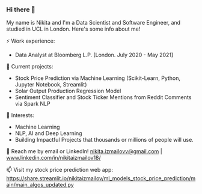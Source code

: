 ### Hi there 👋

My name is Nikita and I'm a Data Scientist and Software Engineer, and studied in UCL in London. Here's some info about me!

⚡ Work experience: <br>
- Data Analyst at Bloomberg L.P. [London. July 2020 - May 2021]

🔭 Current projects: 
- Stock Price Prediction via Machine Learning (Scikit-Learn, Python, Jupyter Notebook, Streamlit)
- Solar Output Production Regression Model
- Sentiment Classifier and Stock Ticker Mentions from Reddit Comments via Spark NLP

🌱 Interests:
- Machine Learning
- NLP, AI and Deep Learning
- Building Impactful Projects that thousands or millions of people will use.

💬 Reach me by email or LinkedIn! nikita.izmailovv@gmail.com | www.linkedin.com/in/nikitaizmailov18/

📫 Visit my stock price prediction web app: https://share.streamlit.io/nikitaizmailov/ml_models_stock_price_prediction/main/main_algos_updated.py
